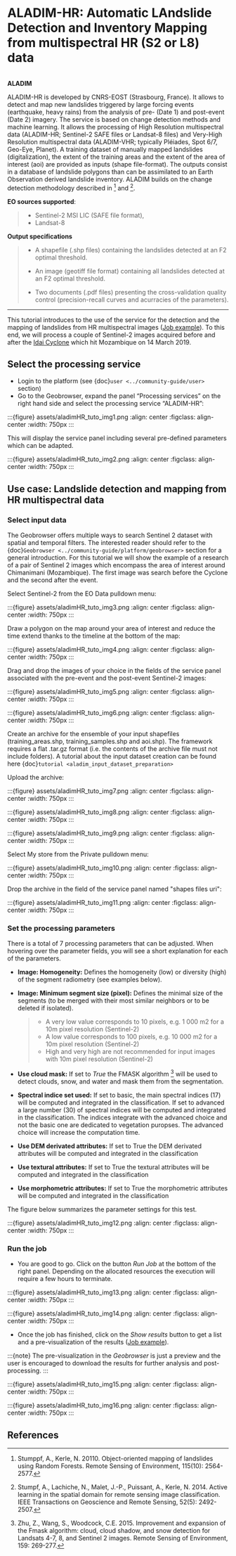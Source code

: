 # ALADIM-HR: Automatic LAndslide Detection and Inventory Mapping from multispectral HR (S2 or L8) data

```{image} assets/tuto_aladim_icon.png
```

**ALADIM**

ALADIM-HR is developed by CNRS-EOST (Strasbourg, France). It allows to detect and map new landslides triggered by large forcing events (earthquake, heavy rains) from the analysis of pre- (Date 1) and post-event (Date 2) imagery. The service is based on change detection methods and machine learning. It allows the processing of High Resolution multispectral data (ALADIM-HR; Sentinel-2 SAFE files or Landsat-8 files) and Very-High Resolution multispectral data (ALADIM-VHR; typically Pléiades, Spot 6/7, Geo-Eye, Planet). A training dataset of manually mapped landslides (digitalization), the extent of the training areas and the extent of the area of interest (aoi) are provided as inputs (shape file-format). The outputs consist in a database of landslide polygons than can be assimilated to an Earth Observation derived landslide inventory. ALADIM builds on the change detection methodology described in [^id8] and [^id9].

**EO sources supported**:

> - Sentinel-2 MSI LIC (SAFE file format),
> - Landsat-8

**Output specifications**

> - A shapefile (.shp files) containing the landslides detected at an F2 optimal threshold.
>
> - An image (geotiff file format) containing all landslides detected at an F2 optimal threshold.
>
> - Two documents (.pdf files) presenting the cross-validation quality control (precision-recall curves and acurracies of the parameters).

______________________________________________________________________

This tutorial introduces to the use of the service for the detection and the mapping of landslides from HR multispectral images ([Job example]). To this end, we will process a couple of Sentinel-2 images acquired before and after the [Idai Cyclone] which hit Mozambique on 14 March 2019.

## Select the processing service

- Login to the platform (see {doc}`user <../community-guide/user>` section)
- Go to the Geobrowser, expand the panel “Processing services” on the right hand side and select the processing service “ALADIM-HR”:

:::{figure} assets/aladimHR_tuto_img1.png
:align: center
:figclass: align-center
:width: 750px
:::

This will display the service panel including several pre-defined parameters which can be adapted.

:::{figure} assets/aladimHR_tuto_img2.png
:align: center
:figclass: align-center
:width: 750px
:::

## Use case: Landslide detection and mapping from HR multispectral data

### Select input data

The Geobrowser offers multiple ways to search Sentinel 2 dataset with spatial and temporal filters. The interested reader should refer to the {doc}`Geobrowser <../community-guide/platform/geobrowser>` section for a general introduction.
For this tutorial we will show the example of a research of a pair of Sentinel 2 images which encompass the area of interest around Chimanimani (Mozambique). The first image was search before the Cyclone and the second after the event.

Select Sentinel-2 from the EO Data pulldown menu:

:::{figure} assets/aladimHR_tuto_img3.png
:align: center
:figclass: align-center
:width: 750px
:::

Draw a polygon on the map around your area of interest and reduce the time extend thanks to the timeline at the bottom of the map:

:::{figure} assets/aladimHR_tuto_img4.png
:align: center
:figclass: align-center
:width: 750px
:::

Drag and drop the images of your choice in the fields of the service panel associated with the pre-event and the post-event Sentinel-2 images:

:::{figure} assets/aladimHR_tuto_img5.png
:align: center
:figclass: align-center
:width: 750px
:::

:::{figure} assets/aladimHR_tuto_img6.png
:align: center
:figclass: align-center
:width: 750px
:::

Create an archive for the ensemble of your input shapefiles (training_areas.shp, training_samples.shp and aoi.shp). The framework requires a flat .tar.gz format (i.e. the contents of the archive file must not include folders).
A tutorial about the input dataset creation can be found here {doc}`tutorial <aladim_input_dataset_preparation>`

Upload the archive:

:::{figure} assets/aladimHR_tuto_img7.png
:align: center
:figclass: align-center
:width: 750px
:::

:::{figure} assets/aladimHR_tuto_img8.png
:align: center
:figclass: align-center
:width: 750px
:::

:::{figure} assets/aladimHR_tuto_img9.png
:align: center
:figclass: align-center
:width: 750px
:::

Select My store from the Private pulldown menu:

:::{figure} assets/aladimHR_tuto_img10.png
:align: center
:figclass: align-center
:width: 750px
:::

Drop the archive in the field of the service panel named "shapes files uri":

:::{figure} assets/aladimHR_tuto_img11.png
:align: center
:figclass: align-center
:width: 750px
:::

### Set the processing parameters

There is a total of 7 processing parameters that can be adjusted. When hovering over the parameter fields, you will see a short explanation for each of the parameters.

- **Image: Homogeneity:** Defines the homogeneity (low) or diversity (high) of the segment radiometry (see examples below).

- **Image: Minimum segment size (pixel):** Defines the minimal size of the segments (to be merged with their most similar neighbors or to be deleted if isolated).

  > - A very low value corresponds to 10 pixels, e.g. 1 000 m2 for a 10m pixel resolution (Sentinel-2)
  > - A low value corresponds to 100 pixels, e.g. 10 000 m2 for a 10m pixel resolution (Sentinel-2)
  > - High and very high are not recommended for input images with 10m pixel resolution (Sentinel-2)

- **Use cloud mask:** If set to *True* the FMASK algorithm [^id11] will be used to detect clouds, snow, and water and mask them from the segmentation.

- **Spectral indice set used:** If set to basic, the main spectral indices (17) will be computed and integrated in the classification. If set to advanced a large number (30) of spectral indices will be computed and integrated in the classification. The indices integrate with the advanced choice and not the basic one are dedicated to vegetation puropses. The advanced choice will increase the computation time.

- **Use DEM derivated attributes:** If set to True the DEM derivated attributes will be computed and integrated in the classification

- **Use textural attributes:** If set to True the textural attributes will be computed and integrated in the classification

- **Use morphometric attributes:** If set to True the morphometric attributes will be computed and integrated in the classification

The figure below summarizes the parameter settings for this test.

:::{figure} assets/aladimHR_tuto_img12.png
:align: center
:figclass: align-center
:width: 750px
:::

### Run the job

- You are good to go. Click on the button *Run Job* at the bottom of the right panel. Depending on the allocated resources the execution will require a few hours to terminate.

:::{figure} assets/aladimHR_tuto_img13.png
:align: center
:figclass: align-center
:width: 750px
:::

:::{figure} assets/aladimHR_tuto_img14.png
:align: center
:figclass: align-center
:width: 750px
:::

- Once the job has finished, click on the *Show results* button to get a list and a pre-visualization of the results ([Job example]).

:::{note}
The pre-visualization in the *Geobrowser* is just a preview and the user is encouraged to download the results for further analysis and post-processing.
:::

:::{figure} assets/aladimHR_tuto_img15.png
:align: center
:figclass: align-center
:width: 750px
:::

:::{figure} assets/aladimHR_tuto_img16.png
:align: center
:figclass: align-center
:width: 750px
:::

## References

[^id8]: Stumppf, A., Kerle, N. 20110. Object-oriented mapping of landslides using Random Forests. Remote Sensing of Environment, 115(10): 2564-2577.

[^id9]: Stumpf, A., Lachiche, N., Malet, J.-P., Puissant, A., Kerle, N. 2014. Active learning in the spatial domain for remote sensing image classification. IEEE Transactions on Geoscience and Remote Sensing, 52(5): 2492-2507.

[^id10]: Lassalle, P., Inglada, J. Michel, J., Grizonnet, M., Malik, P. 2015. A scalable tile-based framework for region-merging segmentation. IEEE Transactions on Geoscience and Remote Sensing, 53(10): 5473-5485.

[^id11]: Zhu, Z., Wang, S., Woodcock, C.E. 2015. Improvement and expansion of the Fmask algorithm: cloud, cloud shadow, and snow detection for Landsats 4-7, 8, and Sentinel 2 images. Remote Sensing of Environment, 159: 269-277.

[idai cyclone]: https://en.wikipedia.org/wiki/Cyclone_Idai
[job example]: https://geohazards-tep.eu/t2api/share?url=https%3A%2F%2Fgeohazards-tep.eu%2Ft2api%2Fjob%2Fwps%2Fsearch%3Fid%3D6cae5280-99a9-4ab9-bd84-433682e31951%26key%3D7bc499ce-f65f-4ee0-b682-a022511674c3
